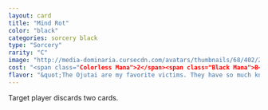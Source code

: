 ```yaml
---
layout: card
title: "Mind Rot"
color: "black"
categories: sorcery black
type: "Sorcery"
rarity: "C"
image: "http://media-dominaria.cursecdn.com/avatars/thumbnails/68/402/200/283/635618476115503003.png"
cost: "<span class="Colorless Mana">2</span><span class="Black Mana">B</span>"
flavor: "&quot;The Ojutai are my favorite victims. They have so much knowledge to lose.&quot;"
---
```


Target player discards two cards.
